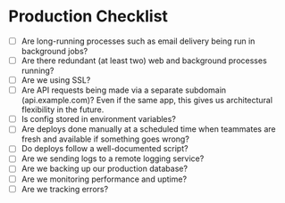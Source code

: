 # Production Checklist

- [ ] Are long-running processes such as email delivery being run in background jobs?
- [ ] Are there redundant (at least two) web and background processes running?
- [ ] Are we using SSL?
- [ ] Are API requests being made via a separate subdomain (api.example.com)? Even if the same app, this gives us architectural flexibility in the future.
- [ ] Is config stored in environment variables?
- [ ] Are deploys done manually at a scheduled time when teammates are fresh and available if something goes wrong?
- [ ] Do deploys follow a well-documented script?
- [ ] Are we sending logs to a remote logging service?
- [ ] Are we backing up our production database?
- [ ] Are we monitoring performance and uptime?
- [ ] Are we tracking errors?